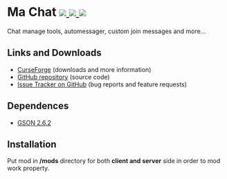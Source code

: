 # Ma Chat [![](http://cf.way2muchnoise.eu/349947.svg) ![](https://cf.way2muchnoise.eu/packs/ma-chat.svg) ![](http://cf.way2muchnoise.eu/versions/349947.svg)](https://www.curseforge.com/minecraft/mc-mods/ma-chat)

Chat manage tools, automessager, custom join messages and more...

## Links and Downloads
- [CurseForge](https://www.curseforge.com/minecraft/mc-mods/ma-chat) (downloads and more information)
- [GitHub repository](https://github.com/Maciej916/Ma-Chat) (source code)
- [Issue Tracker on GitHub](https://github.com/Maciej916/Ma-Chat/issues) (bug reports and feature requests)

## Dependences
- [GSON 2.6.2](https://repo1.maven.org/maven2/com/google/code/gson/gson/2.6.2/)

## Installation
Put mod in **/mods** directory for both **client and server** side in order to mod work property.
